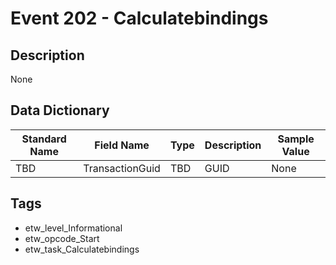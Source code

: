 # Event 202 - Calculatebindings

## Description
None

## Data Dictionary
|Standard Name|Field Name|Type|Description|Sample Value|
|---|---|---|---|---|
|TBD|TransactionGuid|TBD|GUID|None|None|

## Tags
* etw_level_Informational
* etw_opcode_Start
* etw_task_Calculatebindings